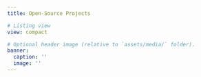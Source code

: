 ```yaml
---
title: Open-Source Projects

# Listing view
view: compact

# Optional header image (relative to `assets/media/` folder).
banner:
  caption: ''
  image: ''
---
```


